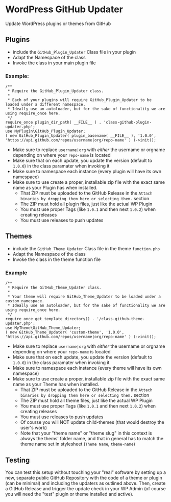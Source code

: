 # WordPress GitHub Updater
Update WordPress plugins or themes from GitHub

## Plugins
- include the `GitHub_Plugin_Updater` Class file in your plugin
- Adapt the Namespace of the class
- Invoke the class in your main plugin file

### Example:
```
/**
 * Require the GitHub_Plugin_Updater class.
 *
 * Each of your plugins will require GitHub_Plugin_Updater to be loaded under a different namespace.
 * Ideally use an autoloader, but for the sake of functionality we are using require_once here.
 */
require_once plugin_dir_path( __FILE__ ) . 'class-github-plugin-updater.php';
use MyPlugin\GitHub_Plugin_Updater;
( new GitHub_Plugin_Updater( plugin_basename( __FILE__ ), '1.0.0', 'https://api.github.com/repos/username|org/repo-name' ) )->init();
```

- Make sure to replace `username|org` with _either_ the username or orgname depending on where your `repo-name` is located
- Make sure that on each update, you update the version (default to `1.0.0`) in the class paramater when invoking it
- Make sure to namespace each instance (every plugin will have its own namespace)
- Make sure to use create a proper, installable zip file with the exact same name as your Plugin has when installed.
    - That ZIP must be uploaded to the GitHub Release in the `Attach binaries by dropping them here or selecting them.` section
    - The ZIP must hold all plugin files, just like the actual WP Plugin
    - You must use proper Tags (like `1.0.1` and then next `1.0.2`) when creating releases
    - You must use releases to push updates

## Themes
- include the `GitHub_Theme_Updater` Class file in the theme `function.php`
- Adapt the Namespace of the class
- Invoke the class in the theme function file

### Example
```
/**
 * Require the GitHub_Theme_Updater class.
 *
 * Your theme will require GitHub_Theme_Updater to be loaded under a custom namespace.
 * Ideally use an autoloader, but for the sake of functionality we are using require_once here.
 */
require_once get_template_directory() . '/class-github-theme-updater.php';
use MyTheme\GitHub_Theme_Updater;
( new GitHub_Theme_Updater( 'custom-theme', '1.0.0', 'https://api.github.com/repos/username|org/repo-name' ) )->init();
```

- Make sure to replace `username|org` with _either_ the username or orgname depending on where your `repo-name` is located
- Make sure that on each update, you update the version (default to `1.0.0`) in the class paramater when invoking it
- Make sure to namespace each instance (every theme will have its own namespace)
- Make sure to use create a proper, installable zip file with the exact same name as your Theme has when installed.
    - That ZIP must be uploaded to the GitHub Release in the `Attach binaries by dropping them here or selecting them.` section
    - The ZIP must hold all theme files, just like the actual WP Plugin
    - You must use proper Tags (like `1.0.1` and then next `1.0.2`) when creating releases
    - You must use releases to push updates
    - Of course you will NOT update child-themes (that would destroy the user's work)
    - Note that your "theme name" or "theme slug" in this context is always the thems' folder name, and that in general has to match the theme name set in stylesheet (`Theme Name`, `theme-name`)

## Testing

You can test this setup without touching your "real" software by setting up a new, separate public GitHub Repository with the code of a theme or plugin (can be minimal) and including the updaters as outlined above.
Then, create a GitHub Release and trigger the update check in your WP Admin (of course you will need the "test" plugin or theme installed and active).
